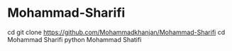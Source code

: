 # Mohammad-Sharifi
cd 
git clone https://github.com/Mohammadkhanjan/Mohammad-Sharifi
cd Mohammad Sharifi
python Mohammad Shatifi
